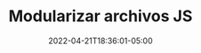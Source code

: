 ---
title: "Modularizar archivos JS"
date: 2022-04-21T18:36:01-05:00
description: 'Cómo se modularizan los archivos de JS, cómo se importan y cómo se exportan, las dos formas: CommonJS y ESM.'
---